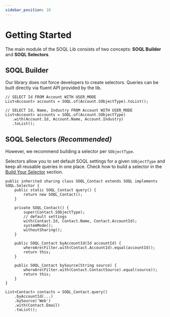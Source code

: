 ```yaml
---
sidebar_position: 10
---
```


# Getting Started

The main module of the SOQL Lib consists of two concepts: **SOQL Builder** and **SOQL Selectors**.

## SOQL Builder

Our library does not force developers to create selectors. Queries can be built directly via fluent API provided by the lib.

```apex
// SELECT Id FROM Account WITH USER_MODE
List<Account> accounts = SOQL.of(Account.SObjectType).toList();
```

```apex
// SELECT Id, Name, Industry FROM Account WITH USER_MODE
List<Account> accounts = SOQL.of(Account.SObjectType)
   .with(Account.Id, Account.Name, Account.Industry)
   .toList();
```

## SOQL Selectors _(Recommended)_

However, we recommend building a selector per `SObjectType`. 

Selectors allow you to set default SOQL settings for a given `SObjectType` and keep all reusable queries in one place.
Check how to build a selector in the [Build Your Selector](./build-selector.md) section.

```apex title="SOQL_Contact.cls"
public inherited sharing class SOQL_Contact extends SOQL implements SOQL.Selector {
    public static SOQL_Contact query() {
        return new SOQL_Contact();
    }

    private SOQL_Contact() {
        super(Contact.SObjectType);
        // default settings
        with(Contact.Id, Contact.Name, Contact.AccountId);
        systemMode();
        withoutSharing();
    }

    public SOQL_Contact byAccountId(Id accountId) {
        whereAre(Filter.with(Contact.AccountId).equal(accountId));
        return this;
    }

    public SOQL_Contact bySource(String source) {
        whereAre(Filter.with(Contact.ContactSource).equal(source));
        return this;
    }
}
```

```apex title="Selector Usage"
List<Contact> contacts = SOQL_Contact.query()
    .byAccountId(...)
    .bySource('Web')
    .with(Contact.Email)
    .toList();
```


